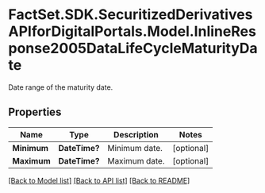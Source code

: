 # FactSet.SDK.SecuritizedDerivativesAPIforDigitalPortals.Model.InlineResponse2005DataLifeCycleMaturityDate
Date range of the maturity date.

## Properties

Name | Type | Description | Notes
------------ | ------------- | ------------- | -------------
**Minimum** | **DateTime?** | Minimum date. | [optional] 
**Maximum** | **DateTime?** | Maximum date. | [optional] 

[[Back to Model list]](../README.md#documentation-for-models) [[Back to API list]](../README.md#documentation-for-api-endpoints) [[Back to README]](../README.md)

